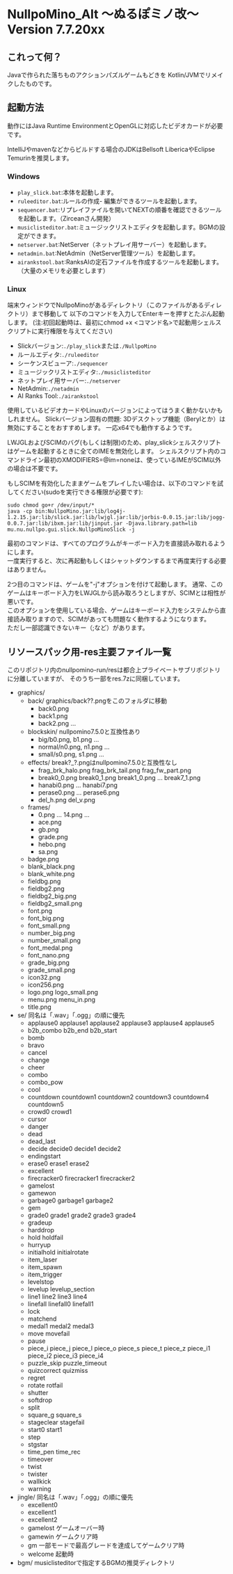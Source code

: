 # NullpoMino_Alt ～ぬるぽミノ改～ Version 7.7.20xx

## これって何？

Javaで作られた落ちものアクションパズルゲームもどきを
Kotlin/JVMでリメイクしたものです。

## 起動方法

動作にはJava Runtime EnvironmentとOpenGLに対応したビデオカードが必要です。

IntelliJやmavenなどからビルドする場合のJDKはBellsoft LibericaやEclipse Temurinを推奨します。

### Windows

- `play_slick.bat`:本体を起動します。
- `ruleeditor.bat`:ルールの作成- 編集ができるツールを起動します。
- `sequencer.bat`:リプレイファイルを開いてNEXTの順番を確認できるツールを起動します。（Zirceanさん開発）
- `musiclisteditor.bat`:ミュージックリストエディタを起動します。BGMの設定ができます。
- `netserver.bat`:NetServer（ネットプレイ用サーバー）を起動します。
- `netadmin.bat`:NetAdmin（NetServer管理ツール）を起動します。
- `airankstool.bat`:RanksAIの定石ファイルを作成するツールを起動します。（大量のメモリを必要とします）

### Linux

端末ウィンドウでNullpoMinoがあるディレクトリ（このファイルがあるディレクトリ）まで移動して 以下のコマンドを入力してEnterキーを押すとたぶん起動します。
(注:初回起動時は、最初にchmod +x <コマンド名>で起動用シェルスクリプトに実行権限を与えてください)

- Slickバージョン:`./play_slick`または`./NullpoMino`
- ルールエディタ:`./ruleeditor`
- シーケンスビューア:`./sequencer`
- ミュージックリストエディタ:`./musiclisteditor`
- ネットプレイ用サーバー:`./netserver`
- NetAdmin:`./netadmin`
- AI Ranks Tool:`./airankstool`

使用しているビデオカードやLinuxのバージョンによってはうまく動かないかもしれません。 Slickバージョン固有の問題:
3Dデスクトップ機能（Berylとか）は無効にすることをおすすめします。 一応x64でも動作するようです。

LWJGLおよびSCIMのバグ(もしくは制限)のため、play_slickシェルスクリプトはゲームを起動するときに全てのIMEを無効化します。
シェルスクリプト内のコマンドライン最初のXMODIFIERS=@im=noneは、使っているIMEがSCIM以外の場合は不要です。

もしSCIMを有効化したままゲームをプレイしたい場合は、以下のコマンドを試してください(sudoを実行できる権限が必要です):

```
sudo chmod go+r /dev/input/*
java -cp bin:NullpoMino.jar:lib/log4j-1.2.15.jar:lib/slick.jar:lib/lwjgl.jar:lib/jorbis-0.0.15.jar:lib/jogg-0.0.7.jar:lib/ibxm.jar:lib/jinput.jar -Djava.library.path=lib mu.nu.nullpo.gui.slick.NullpoMinoSlick -j
```

最初のコマンドは、すべてのプログラムがキーボード入力を直接読み取れるようにします。\
一度実行すると、次に再起動もしくはシャットダウンするまで再度実行する必要はありません。

2つ目のコマンドは、ゲームを"-j"オプションを付けて起動します。
通常、このゲームはキーボード入力をLWJGLから読み取ろうとしますが、SCIMとは相性が悪いです。\
このオプションを使用している場合、ゲームはキーボード入力をシステムから直接読み取りますので、SCIMがあっても問題なく動作するようになります。\
ただし一部認識できないキー（;など）があります。

## リソースパック用-res主要ファイル一覧

このリポジトリ内のnullpomino-run/resは都合上プライベートサブリポジトリに分離していますが、
そのうち一部をres.7zに同梱しています。

- graphics/
  - back/ graphics/back??.pngをこのフォルダに移動
    - back0.png
    - back1.png
    - back2.png ...
  - blockskin/ nullpomino7.5.0と互換性あり
    - big/b0.png, b1.png ...
    - normal/n0.png, n1.png ...
    - small/s0.png, s1.png ...
  - effects/ break?_?.pngはnullpomino7.5.0と互換性なし
    - frag_brk_halo.png frag_brk_tail.png frag_fw_part.png
    - break0_0.png break0_1.png break1_0.png ... break7_1.png
    - hanabi0.png ... hanabi7.png
    - perase0.png ... perase6.png
    - del_h.png del_v.png
  - frames/
    - 0.png ... 14.png ...
    - ace.png
    - gb.png
    - grade.png
    - hebo.png
    - sa.png
  - badge.png
  - blank_black.png
  - blank_white.png
  - fieldbg.png
  - fieldbg2.png
  - fieldbg2_big.png
  - fieldbg2_small.png
  - font.png
  - font_big.png
  - font_small.png
  - number_big.png
  - number_small.png
  - font_medal.png
  - font_nano.png
  - grade_big.png
  - grade_small.png
  - icon32.png
  - icon256.png
  - logo.png logo_small.png
  - menu.png menu_in.png
  - title.png
- se/ 同名は「.wav」「.ogg」の順に優先
  - applause0 applause1 applause2 applause3 applause4 applause5
  - b2b_combo b2b_end b2b_start
  - bomb
  - bravo
  - cancel
  - change
  - cheer
  - combo
  - combo_pow
  - cool
  - countdown countdown1 countdown2 countdown3 countdown4 countdown5
  - crowd0 crowd1
  - cursor
  - danger
  - dead
  - dead_last
  - decide decide0 decide1 decide2
  - endingstart
  - erase0 erase1 erase2
  - excellent
  - firecracker0 firecracker1 firecracker2
  - gamelost
  - gamewon
  - garbage0 garbage1 garbage2
  - gem
  - grade0 grade1 grade2 grade3 grade4
  - gradeup
  - harddrop
  - hold holdfail
  - hurryup
  - initialhold initialrotate
  - item_laser
  - item_spawn
  - item_trigger
  - levelstop
  - levelup levelup_section
  - line1 line2 line3 line4
  - linefall linefall0 linefall1
  - lock
  - matchend
  - medal1 medal2 medal3
  - move movefail
  - pause
  - piece_i piece_j piece_l piece_o piece_s piece_t piece_z piece_i1 piece_i2 piece_i3 piece_i4
  - puzzle_skip puzzle_timeout
  - quizcorrect quizmiss
  - regret
  - rotate rotfail
  - shutter
  - softdrop
  - split
  - square_g square_s
  - stageclear stagefail
  - start0 start1
  - step
  - stgstar
  - time_pen time_rec
  - timeover
  - twist
  - twister
  - wallkick
  - warning
- jingle/ 同名は「.wav」「.ogg」の順に優先
  - excellent0
  - excellent1
  - excellent2
  - gamelost ゲームオーバー時
  - gamewin ゲームクリア時
  - gm 一部モードで最高グレードを達成してゲームクリア時
  - welcome 起動時
- bgm/ musiclisteditorで指定するBGMの推奨ディレクトリ
